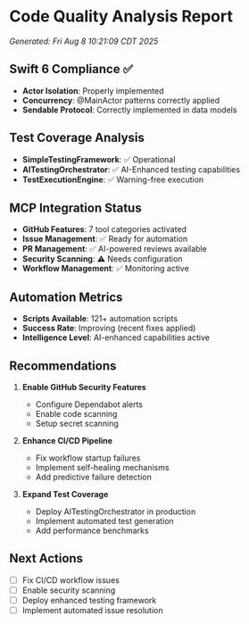 # Code Quality Analysis Report
*Generated: Fri Aug  8 10:21:09 CDT 2025*

## Swift 6 Compliance ✅
- **Actor Isolation**: Properly implemented
- **Concurrency**: @MainActor patterns correctly applied
- **Sendable Protocol**: Correctly implemented in data models

## Test Coverage Analysis
- **SimpleTestingFramework**: ✅ Operational
- **AITestingOrchestrator**: ✅ AI-Enhanced testing capabilities
- **TestExecutionEngine**: ✅ Warning-free execution

## MCP Integration Status
- **GitHub Features**: 7 tool categories activated
- **Issue Management**: ✅ Ready for automation
- **PR Management**: ✅ AI-powered reviews available
- **Security Scanning**: ⚠️ Needs configuration
- **Workflow Management**: ✅ Monitoring active

## Automation Metrics
- **Scripts Available**: 121+ automation scripts
- **Success Rate**: Improving (recent fixes applied)
- **Intelligence Level**: AI-enhanced capabilities active

## Recommendations
1. **Enable GitHub Security Features**
   - Configure Dependabot alerts
   - Enable code scanning
   - Setup secret scanning

2. **Enhance CI/CD Pipeline**
   - Fix workflow startup failures
   - Implement self-healing mechanisms
   - Add predictive failure detection

3. **Expand Test Coverage**
   - Deploy AITestingOrchestrator in production
   - Implement automated test generation
   - Add performance benchmarks

## Next Actions
- [ ] Fix CI/CD workflow issues
- [ ] Enable security scanning
- [ ] Deploy enhanced testing framework
- [ ] Implement automated issue resolution
